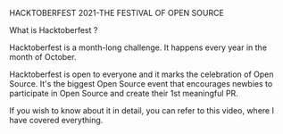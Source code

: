HACKTOBERFEST 2021-THE FESTIVAL OF OPEN SOURCE



What is Hacktoberfest ?

Hacktoberfest is a month-long challenge. It happens every year in the month of October.

Hacktoberfest is open to everyone and it marks the celebration of Open Source. It's the biggest Open Source event that encourages newbies to participate in Open Source and create their 1st meaningful PR.

If you wish to know about it in detail, you can refer to this video, where I have covered everything.

